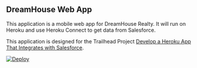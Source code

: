 DreamHouse Web App
------------------

This application is a mobile web app for DreamHouse Realty. It will run on Heroku and use Heroku Connect to get data from Salesforce.

This application is designed for the Trailhead Project [Develop a Heroku App That Integrates with Salesforce](https://trailhead.salesforce.com/content/learn/projects/develop-heroku-applications).

 <a href="https://heroku.com/deploy">
  <a href="https://heroku.com/deploy"><img src="https://www.herokucdn.com/deploy/button.svg" alt="Deploy"></a>
</a
